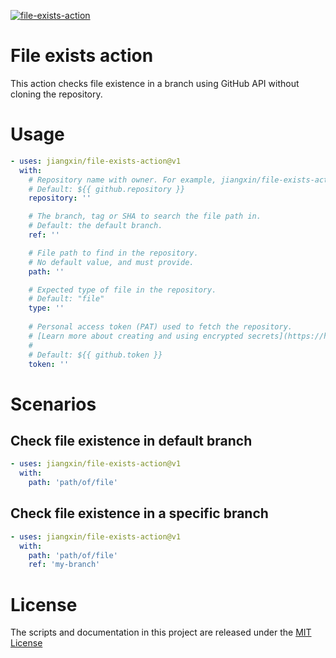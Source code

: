 [![file-exists-action](https://github.com/jiangxin/file-exists-action/actions/workflows/main.yml/badge.svg)](https://github.com/jiangxin/file-exists-action/actions/workflows/main.yml)

# File exists action

This action checks file existence in a branch using GitHub API without cloning the repository.

# Usage

```yaml
- uses: jiangxin/file-exists-action@v1
  with:
    # Repository name with owner. For example, jiangxin/file-exists-action.
    # Default: ${{ github.repository }}
    repository: ''

    # The branch, tag or SHA to search the file path in.
    # Default: the default branch.
    ref: ''

    # File path to find in the repository.
    # No default value, and must provide.
    path: ''

    # Expected type of file in the repository.
    # Default: "file"
    type: ''
 
    # Personal access token (PAT) used to fetch the repository.
    # [Learn more about creating and using encrypted secrets](https://help.github.com/en/actions/automating-your-workflow-with-github-actions/creating-and-using-encrypted-secrets)
    #
    # Default: ${{ github.token }}
    token: ''
```

# Scenarios

## Check file existence in default branch

```yaml
- uses: jiangxin/file-exists-action@v1
  with:
    path: 'path/of/file'
```

## Check file existence in a specific branch

```yaml
- uses: jiangxin/file-exists-action@v1
  with:
    path: 'path/of/file'
    ref: 'my-branch'
```

# License

The scripts and documentation in this project are released under the [MIT License](LICENSE)
